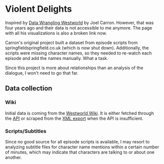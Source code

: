 # Violent Delights

Inspired by [Data Wrangling Westworld](https://mode.com/blog/data-mining-westworld)
by Joel Carron. However, that was four years ago and their data is not accessible
to me anymore. The page with all his visualizations is also a broken link now. 

Carron's original project built a dataset from episode scripts from 
springfieldspringfield.co.uk (which is now shut down). Additionally, the scripts
were missing character names, so they needed to re-watch each episode and add
the names manually. What a task. 

Since this project is more about relationships than an analysis of the dialogue,
I won't need to go that far. 

## Data collection

### Wiki
Initial data is coming from the [Westworld Wiki](https://westworld.fandom.com/).
It is either fetched through the [API](https://westworld.fandom.com/api/v1/) or
scraped from the [XML export](https://en.wikipedia.org/wiki/Help:Export) when
the API is insufficient.

### Scripts/Subtitles
Since no good source for all episode scripts is available, I may resort to
analyzing subtitle files for character name mentions within a certain number
of minutes, which may indicate that characters are talking to or about one
another.
